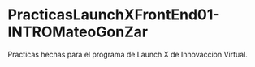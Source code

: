 # PracticasLaunchXFrontEnd01-INTROMateoGonZar
Practicas hechas para el programa de Launch X de Innovaccion Virtual.
